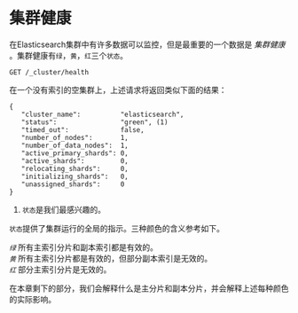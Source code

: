# 集群健康

在Elasticsearch集群中有许多数据可以监控，但是最重要的一个数据是 _集群健康_ 。集群健康有`绿`，`黄`，`红`三个`状态`。

```
GET /_cluster/health
```

在一个没有索引的空集群上，上述请求将返回类似下面的结果：

```
{
   "cluster_name":          "elasticsearch",
   "status":                "green", (1)
   "timed_out":             false,
   "number_of_nodes":       1,
   "number_of_data_nodes":  1,
   "active_primary_shards": 0,
   "active_shards":         0,
   "relocating_shards":     0,
   "initializing_shards":   0,
   "unassigned_shards":     0
}
```
1. `状态`是我们最感兴趣的。

`状态`提供了集群运行的全局的指示。三种颜色的含义参考如下。

_`绿`_ 所有主索引分片和副本索引都是有效的。  
_`黄`_ 所有主索引分片都是有效的，但部分副本索引是无效的。  
_`红`_ 部分主索引分片是无效的。

在本章剩下的部分，我们会解释什么是主分片和副本分片，并会解释上述每种颜色的实际影响。